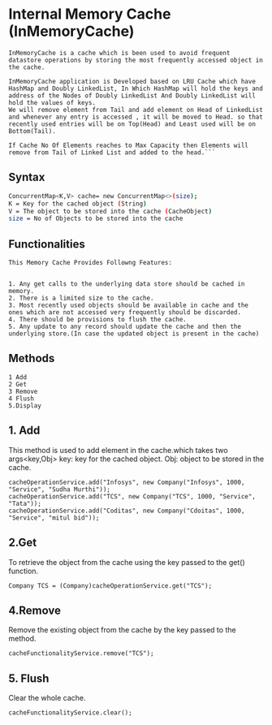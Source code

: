 # Internal Memory Cache (InMemoryCache)
```
InMemoryCache is a cache which is been used to avoid frequent datastore operations by storing the most frequently accessed object in the cache.

InMemoryCache application is Developed based on LRU Cache which have HashMap and Doubly LinkedList, In Which HashMap will hold the keys and address of the Nodes of Doubly LinkedList And Doubly LinkedList will hold the values of keys.
We will remove element from Tail and add element on Head of LinkedList and whenever any entry is accessed , it will be moved to Head. so that recently used entries will be on Top(Head) and Least used will be on Bottom(Tail).

If Cache No Of Elements reaches to Max Capacity then Elements will remove from Tail of Linked List and added to the head.```
```

## Syntax

```bash
ConcurrentMap<K,V> cache= new ConcurrentMap<>(size);
K = Key for the cached object (String)
V = The object to be stored into the cache (CacheObject)
size = No of Objects to be stored into the cache
```

## Functionalities
```
This Memory Cache Provides Followng Features:


1. Any get calls to the underlying data store should be cached in memory.
2. There is a limited size to the cache.
3. Most recently used objects should be available in cache and the ones which are not accessed very frequently should be discarded.
4. There should be provisions to flush the cache.
5. Any update to any record should update the cache and then the underlying store.(In case the updated object is present in the cache)
```

## Methods
```
1 Add
2 Get
3 Remove
4 Flush
5.Display
```

## 1. Add

 This method is used to add element in the cache.which takes two args<key,Obj> 
 key: key for the cached object.
 Obj: object to be stored in the cache.
 
```
cacheOperationService.add("Infosys", new Company("Infosys", 1000, "Service", "Sudha Murthi"));
cacheOperationService.add("TCS", new Company("TCS", 1000, "Service", "Tata"));
cacheOperationService.add("Coditas", new Company("Cdoitas", 1000, "Service", "mitul bid"));
```

## 2.Get
To retrieve the object from the cache using the key passed to the get() function.

```
Company TCS = (Company)cacheOperationService.get("TCS");
```
## 4.Remove
Remove the existing object from the cache by the key passed to the method.

```
cacheFunctionalityService.remove("TCS");
```
## 5. Flush
Clear the whole cache.

```
cacheFunctionalityService.clear();
```
